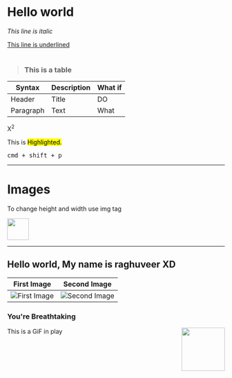 # Hello world

*This line is italic*

<u>This line is underlined</u>
<br>
<br>
>### This is a table
| Syntax | Description | What if |
| - | - | - |
| Header | Title | DO |
| Paragraph | Text | What |

X<sup>2

This is <mark>Highlighted.

<kbd>cmd + shift + p</kbd>

----

# Images

To change height and width use img tag

<img src="https://avatars.githubusercontent.com/u/101916585?v=4" height="50" width="50">

---
<!-- 
![Not found](https://avatars.githubusercontent.com/u/101916585?v=4 "You are already under my illusion") -->

## **Hello world, My name is raghuveer XD**

|First Image|Second Image|
|:-:|:-:|
|![First Image](https://images.pexels.com/photos/585759/pexels-photo-585759.jpeg?h=750&w=1260)|![Second Image](https://images.pexels.com/photos/1335115/pexels-photo-1335115.jpeg?h=750&w=1260)|

### You're Breathtaking

<img align="right" width="100" height="100" src="https://media.tenor.com/images/6a136e1c2d7b30298a5b657348097a60/tenor.gif">

This is a GiF in play